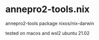 # annepro2-tools.nix

annepro2-tools package nixos/nix-darwin

tested on macos and wsl2 ubuntu 21.02

